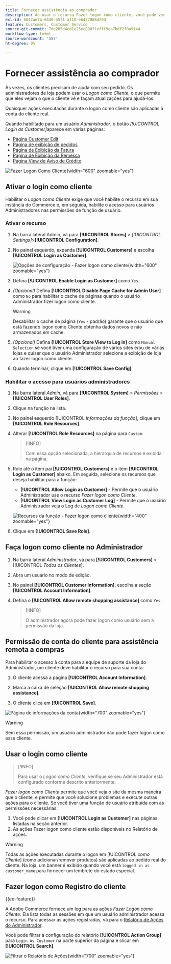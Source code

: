 ```yaml
---
title: Fornecer assistência ao comprador
description: Ao usar o recurso Fazer logon como cliente, você pode ver o que os clientes veem e fazer atualizações em seu nome.
exl-id: 6842ae7a-6440-45f1-af18-e6427088d29d
feature: Customers, Customer Service
source-git-commit: 7de285d4cd1e25ec890f1efff9ea7bdf2f0a9144
workflow-type: tm+mt
source-wordcount: '587'
ht-degree: 0%

---
```


# Fornecer assistência ao comprador

Às vezes, os clientes precisam de ajuda com seu pedido. Os administradores de loja podem usar o _Logon como Cliente_, o que permite que eles vejam o que o cliente vê e façam atualizações para ajudá-los.

Quaisquer ações executadas durante o logon como cliente são aplicadas à conta do cliente real.

Quando habilitado para um usuário _Administrador_, o botão _[!UICONTROL Login as Customer]_&#x200B;aparece em várias páginas:

* [Página Customer Edit](../customers/update-account.md)
* [Página de exibição de pedidos](../stores-purchase/order-processing.md)
* [Página de Exibição da Fatura](../stores-purchase/invoices.md)
* [Página de Exibição da Remessa](../stores-purchase/shipments.md)
* [Página View de Aviso de Crédito](../stores-purchase/credit-memo-create.md)

![Fazer Logon Como Cliente](assets/login-as-customer.png){width="600" zoomable="yes"}

## Ativar o login como cliente

Habilitar o _Logon como Cliente_ exige que você habilite o recurso em sua instância do Commerce e, em seguida, habilite o acesso para usuários Administradores nas permissões de função de usuário.

### Ativar o recurso

1. Na barra lateral Admin, vá para **[!UICONTROL Stores]** > _[!UICONTROL Settings]_>**[!UICONTROL Configuration]**.

1. No painel esquerdo, expanda **[!UICONTROL Customers]** e escolha **[!UICONTROL Login as Customer]**.

   ![Opções de configuração - Fazer logon como cliente](../configuration-reference/customers/assets/login-as-customer.png){width="600" zoomable="yes"}

1. Defina **[!UICONTROL Enable Login as Customer]** como `Yes`.

1. _(Opcional)_ Defina **[!UICONTROL Disable Page Cache for Admin User]** como `No` para habilitar o cache de páginas quando o usuário Administrador fizer logon como cliente.

   >[!WARNING]
   >
   > Desabilitar o cache de página (`Yes` - padrão) garante que o usuário que está fazendo logon como Cliente obtenha dados novos e não armazenados em cache.

1. _(Opcional)_ Defina **[!UICONTROL Store View to Log in]** como `Manual Selection` se você tiver uma configuração de vários sites e/ou de várias lojas e quiser que o usuário Administrador selecione a exibição de loja ao fazer logon como cliente.

1. Quando terminar, clique em **[!UICONTROL Save Config]**.

### Habilitar o acesso para usuários administradores

1. Na barra lateral _Admin_, vá para **[!UICONTROL System]** > _Permissões_ > **[!UICONTROL User Roles]**.

1. Clique na função na lista.

1. No painel esquerdo [!UICONTROL _Informações da função_], clique em **[!UICONTROL Role Resources]**.

1. Alterar **[!UICONTROL Role Resources]** na página para `Custom`.

   >[!INFO]
   >
   > Com essa opção selecionada, a hierarquia de recursos é exibida na página.

1. Role até o item pai **[!UICONTROL Customers]** e o item **[!UICONTROL Login as Customer]** abaixo. Em seguida, selecione os recursos que deseja habilitar para a função:

   * **[!UICONTROL Allow Login as Customer]** - Permite que o usuário Administrador use o recurso _Fazer logon como Cliente_.
   * **[!UICONTROL View Login as Customer Log]** - Permite que o usuário Administrador veja o Log de _Logon como Cliente_.

   ![Recursos da função - Fazer logon como cliente](assets/customers-login-as-customer-role-resources.png){width="400" zoomable="yes"}

1. Clique em **[!UICONTROL Save Role]**.

## Faça logon como cliente no Administrador

1. Na barra lateral _Administrador_, vá para **[!UICONTROL Customers]** > [!UICONTROL _Todos os Clientes_].

1. Abra um usuário no modo de edição.

1. No painel **[!UICONTROL Customer Information]**, escolha a seção **[!UICONTROL Account Information]**.

1. Defina o **[!UICONTROL Allow remote shopping assistance]** como `Yes`.

   >[!INFO]
   >
   >O administrador agora pode fazer logon como usuário sem a permissão da loja.

## Permissão de conta do cliente para assistência remota a compras

Para habilitar o acesso à conta para a equipe de suporte da loja do Administrador, um cliente deve habilitar o recurso para sua conta:

1. O cliente acessa a página **[!UICONTROL Account Information]**.

1. Marca a caixa de seleção **[!UICONTROL Allow remote shopping assistance]**.

1. O cliente clica em **[!UICONTROL Save]**.

![Página de informações da conta](assets/permission.png){width="700" zoomable="yes"}

>[!WARNING]
>
>Sem essa permissão, um usuário administrador não pode fazer logon como esse cliente.

## Usar o login como cliente

>[!INFO]
>
>Para usar o _Logon como Cliente_, verifique se seu Administrador está configurado conforme descrito anteriormente.

_Fazer logon como Cliente_ permite que você veja o site da mesma maneira que o cliente, e permite que você solucione problemas e execute outras ações para o cliente. Se você tiver uma função de usuário atribuída com as permissões necessárias:

1. Você pode clicar em **[!UICONTROL Login as Customer]** nas páginas listadas na seção anterior.
1. As ações Fazer logon como cliente estão disponíveis no Relatório de ações.

>[!WARNING]
>
>Todas as ações executadas durante o logon em [!UICONTROL _como Cliente_] (como adicionar/remover produtos) são aplicadas ao pedido real do cliente. Na loja, um banner é exibido quando você está `logged in as customer_name` para fornecer um lembrete do estado especial.

## Fazer logon como Registro do cliente

{{ee-feature}}

A Adobe Commerce fornece um log para as ações _Fazer Logon como Cliente_. Ela lista todas as sessões em que um usuário administrador acessa o recurso. Para acessar as ações registradas, vá para o [Relatório de Ações do Administrador](../systems/action-log-report.md).

Você pode filtrar a configuração do relatório **[!UICONTROL Action Group]** para `Login As Customer` na parte superior da página e clicar em **[!UICONTROL Search]**.

![Filtrar o Relatório de Ações](assets/customers-login-as-customer-log-filter.png){width="700" zoomable="yes"}
